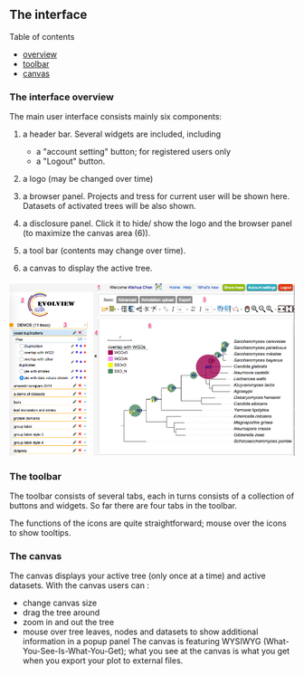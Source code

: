 ## The interface

Table of contents
* [overview](#the-interface-overview)
* [toolbar](#the-toolbar)
* [canvas](#the-canvas)

### The interface overview

The main user interface consists mainly six components:

1. a header bar. Several widgets are included, including
   * a "account setting" button; for registered users only
   * a "Logout" button.

2. a logo (may be changed over time)
3. a browser panel. Projects and tress for current user will be shown here. Datasets of activated trees will be also shown.
4. a disclosure panel. Click it to hide/ show the logo and the browser panel (to maximize the canvas area (6)).
5. a tool bar (contents may change over time).
6. a canvas to display the active tree.

![](images/TheInterface_interface_overview.png)

### The toolbar
The toolbar consists of several tabs, each in turns consists of a collection of buttons and widgets. So far there are four tabs in the toolbar.

The functions of the icons are quite straightforward; mouse over the icons to show tooltips.

### The canvas

The canvas displays your active tree (only once at a time) and active datasets. With the canvas users can :
* change canvas size
* drag the tree around
* zoom in and out the tree
* mouse over tree leaves, nodes and datasets to show additional information in a popup panel
The canvas is featuring WYSIWYG (What-You-See-Is-What-You-Get); what you see at the canvas is what you get when you export your plot to external files.
